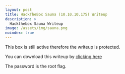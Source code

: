 ```yaml
---
layout: post
title: HackTheBox Sauna (10.10.10.175) Writeup
description: >
  Hackthebox Sauna Writeup
image: /assets/img/sauna.png
noindex: true
---
```


This box is still active therefore the writeup is protected.

You can download this writeup by [clicking here](/active/pdf/sauna.pdf)

The password is the root flag.
